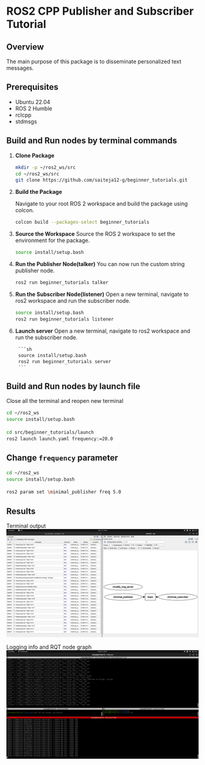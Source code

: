 # ROS2 CPP Publisher and Subscriber Tutorial

## Overview

The main purpose of this package is to disseminate personalized text messages.

## Prerequisites

- Ubuntu 22.04
- ROS 2 Humble
- rclcpp
- stdmsgs

## Build and Run nodes by terminal commands 

1. **Clone Package**

   ```sh
   mkdir -p ~/ros2_ws/src
   cd ~/ros2_ws/src 
   git clone https://github.com/saiteja12-g/beginner_tutorials.git
   ```

2. **Build the Package**

    Navigate to your root ROS 2 workspace and build the package using colcon.

    ```sh
    colcon build --packages-select beginner_tutorials
    ```

3. **Source the Workspace**
    Source the ROS 2 workspace to set the environment for the package.

    ```sh
    source install/setup.bash
    ```

4. **Run the Publisher Node(talker)**
    You can now run the custom string publisher node.

    ```sh
    ros2 run beginner_tutorials talker
    ```

5. **Run the Subscriber Node(listener)**
    Open a new terminal, navigate to ros2 workspace and run the subscriber node.

    ```sh
    source install/setup.bash
    ros2 run beginner_tutorials listener
    ```
6. **Launch server**
    Open a new terminal, navigate to ros2 workspace and run the subscriber node.

        ```sh
        source install/setup.bash
        ros2 run beginner_tutorials server
        ```

## Build and Run nodes by launch file
Close all the terminal and reopen new terminal

```sh
cd ~/ros2_ws
source install/setup.bash

cd src/beginner_tutorials/launch
ros2 launch launch.yaml frequency:=20.0
```

## Change `frequency` parameter 
```sh
cd ~/ros2_ws
source install/setup.bash

ros2 param set \minimal_publisher freq 5.0
```
## Results 
Terminal output
![Alt text](results/rqt_&_.png)

Logging info and RQT node graph
![Alt text](results/terminal_output.png)
